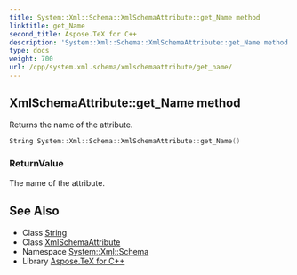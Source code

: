```yaml
---
title: System::Xml::Schema::XmlSchemaAttribute::get_Name method
linktitle: get_Name
second_title: Aspose.TeX for C++
description: 'System::Xml::Schema::XmlSchemaAttribute::get_Name method. Returns the name of the attribute in C++.'
type: docs
weight: 700
url: /cpp/system.xml.schema/xmlschemaattribute/get_name/
---
```

## XmlSchemaAttribute::get_Name method


Returns the name of the attribute.

```cpp
String System::Xml::Schema::XmlSchemaAttribute::get_Name()
```


### ReturnValue

The name of the attribute.

## See Also

* Class [String](../../../system/string/)
* Class [XmlSchemaAttribute](../)
* Namespace [System::Xml::Schema](../../)
* Library [Aspose.TeX for C++](../../../)
